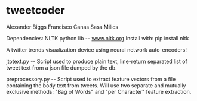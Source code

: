 tweetcoder
==========

Alexander Biggs
Francisco Canas
Sasa Milics

Dependencies: 
NLTK python lib -- www.nltk.org
Install with:
pip install nltk

A twitter trends visualization device using neural network auto-encoders!

jtotext.py -- Script used to produce plain text, line-return separated list of tweet text from a json file dumped by the db.

preprocessory.py -- Script used to extract feature vectors from a file containing the body text from tweets. Will use two separate and mutually exclusive methods: "Bag of Words" and "per Character" feature extraction. 
